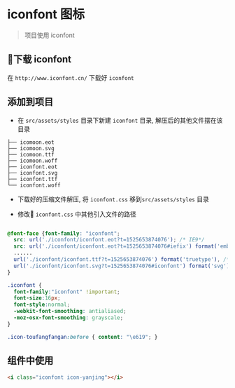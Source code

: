 # iconfont 图标

> 项目使用 iconfont

## 下载 iconfont

在 `http://www.iconfont.cn/`  下载好 `iconfont`

## 添加到项目

- 在 `src/assets/styles` 目录下新建 `iconfont` 目录, 解压后的其他文件摆在该目录

```shell
├── icomoon.eot
├── icomoon.svg
├── icomoon.ttf
├── icomoon.woff
├── iconfont.eot
├── iconfont.svg
├── iconfont.ttf
└── iconfont.woff
```

- 下载好的压缩文件解压, 将 `iconfont.css` 移到`src/assets/styles` 目录

- 修改 `iconfont.css` 中其他引入文件的路径

```css

@font-face {font-family: "iconfont";
  src: url('./iconfont/iconfont.eot?t=1525653874076'); /* IE9*/
  src: url('./iconfont/iconfont.eot?t=1525653874076#iefix') format('embedded-opentype'), /* IE6-IE8 */
  ......
  url('./iconfont/iconfont.ttf?t=1525653874076') format('truetype'), /* chrome, firefox, opera, Safari, Android, iOS 4.2+*/
  url('./iconfont/iconfont.svg?t=1525653874076#iconfont') format('svg'); /* iOS 4.1- */
}

.iconfont {
  font-family:"iconfont" !important;
  font-size:16px;
  font-style:normal;
  -webkit-font-smoothing: antialiased;
  -moz-osx-font-smoothing: grayscale;
}

.icon-toufangfangan:before { content: "\e619"; }
```

## 组件中使用

```html
<i class="iconfont icon-yanjing"></i>
```